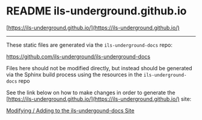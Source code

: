 # README ils-underground.github.io

[https://ils-underground.github.io/](https://ils-underground.github.io/)

---

These static files are generated via the `ils-underground-docs` repo:

https://github.com/ils-underground/ils-underground-docs

Files here should not be modified directly, but instead should be generated via the Sphinx build process using the resources in the `ils-underground-docs` repo

See the link below on how to make changes in order to generate the [https://ils-underground.github.io/](https://ils-underground.github.io/) site:

[Modifying / Adding to the ils-undergound-docs Site](https://ils-underground.github.io/how_to_contribute.html#modifying-adding-to-the-ils-undergound-docs-site)
